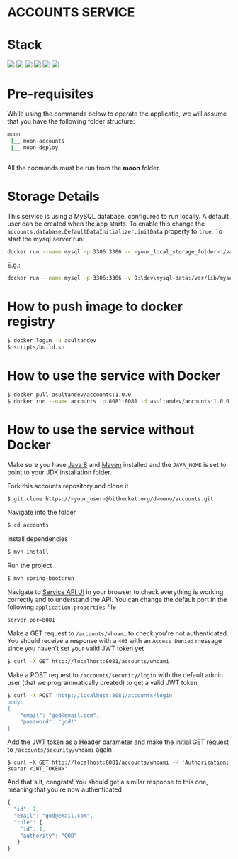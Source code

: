 # ACCOUNTS SERVICE 

# Stack

![](https://img.shields.io/badge/java_11-✓-blue.svg)
![](https://img.shields.io/badge/spring_boot-✓-blue.svg)
![](https://img.shields.io/badge/spring_security-✓-blue.svg)
![](https://img.shields.io/badge/mysql-✓-blue.svg)
![](https://img.shields.io/badge/jwt-✓-blue.svg)
![](https://img.shields.io/badge/swagger_2-✓-blue.svg)

# Pre-requisites
While using the commands below to operate the applicatio, we will assume that you have the following folder structure:
```sh
moon
 |__ moon-accounts
 |__ moon-deploy
 
```
All the coomands must be run from the **moon** folder.

# Storage Details
This service is using a MySQL database, configured to run locally. A default user can be created when the app starts. 
To enable this change the `accounts.database.DefaultDataInitializer.initData` property to `true`.
To start the mysql server run:
```sh
docker run --name mysql -p 3306:3306 -v <your_local_storage_folder>:/var/lib/mysql -e MYSQL_ALLOW_EMPTY_PASSWORD=1 -d mysql
```
E.g.:
```sh
docker run --name mysql -p 3306:3306 -v D:\dev\mysql-data:/var/lib/mysql -e MYSQL_ALLOW_EMPTY_PASSWORD=1 -d mysql
```

# How to push image to docker registry

```sh
$ docker login -u asultandev
$ scripts/build.sh
```

# How to use the service with Docker

```sh
$ docker pull asultandev/accounts:1.0.0
$ docker run --name accounts -p 8081:8081 -d asultandev/accounts:1.0.0
```

# How to use the service without Docker

Make sure you have [Java 8](https://www.java.com/download/) and [Maven](https://maven.apache.org) installed and the `JAVA_HOME` is set to point to your JDK installation folder.

Fork this accounts.repository and clone it
```sh
$ git clone https://<your_user>@bitbucket.org/d-menu/accounts.git
```

Navigate into the folder  
```sh
$ cd accounts
```

Install dependencies
```sh
$ mvn install
```

Run the project
```sh
$ mvn spring-boot:run
```

Navigate to [Service API UI](http://localhost:8081/accounts) in your browser to check everything is working correctly and to understand the API. You can change the default port in the following `application.properties` file
```
server.por=8081
```

Make a GET request to `/accounts/whoami` to check you're not authenticated. You should receive a response with a `403` with an `Access Denied` message since you haven't set your valid JWT token yet
```sh
$ curl -X GET http://localhost:8081/accounts/whoami
```

Make a POST request to `/accounts/security/login` with the default admin user (that we programmatically created) to get a valid JWT token
```sh
$ curl -X POST 'http://localhost:8081/accounts/login
body: 
{
    "email": "god@email.com",
    "password": "god!"
}

```

Add the JWT token as a Header parameter and make the initial GET request to `/accounts/security/whoami` again
```
$ curl -X GET http://localhost:8081/accounts/whoami -H 'Authorization: Bearer <JWT_TOKEN>'
```

And that's it, congrats! You should get a similar response to this one, meaning that you're now authenticated
```javascript
{
  "id": 1,
  "email": "god@email.com",
  "role": {
    "id": 1,
    "authority": "GOD"    
   }
}
```
